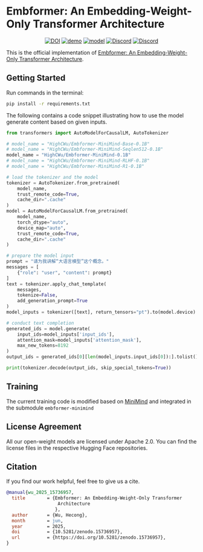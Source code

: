 # Embformer: An Embedding-Weight-Only Transformer Architecture


<p align="center">
  <a href="https://doi.org/10.5281/zenodo.15736957">
    <img src="https://img.shields.io/badge/DOI-10.5281%2Fzenodo.15736957-blue.svg" alt="DOI"></a>
  <a href="https://huggingface.co/spaces/HighCWu/embformer-demo"><img src="https://img.shields.io/badge/HF%20Spaces-🤗-yellow" alt="demo"></a>
  <a href="https://huggingface.co/collections/HighCWu/embformer-minimind-685be74dc761610439241bd5"><img src="https://img.shields.io/badge/Model-🤗-yellow" alt="model"></a>
  <a href="https://discord.gg/zcJszfPrZs"><img src="https://img.shields.io/discord/857781525553741874" alt="Discord"></a>
  <a href="https://qm.qq.com/q/nZjcgtvfry"><img src="https://img.shields.io/badge/QQ-1044867291-0086F9" alt="Discord"></a>
</p>


This is the official implementation of [Embformer: An Embedding-Weight-Only Transformer Architecture](https://doi.org/10.5281/zenodo.15736957).

## Getting Started

Run commands in the terminal:
```sh
pip install -r requirements.txt
```

The following contains a code snippet illustrating how to use the model generate content based on given inputs.

```python
from transformers import AutoModelForCausalLM, AutoTokenizer

# model_name = "HighCWu/Embformer-MiniMind-Base-0.1B"
# model_name = "HighCWu/Embformer-MiniMind-Seqlen512-0.1B"
model_name = "HighCWu/Embformer-MiniMind-0.1B"
# model_name = "HighCWu/Embformer-MiniMind-RLHF-0.1B"
# model_name = "HighCWu/Embformer-MiniMind-R1-0.1B"

# load the tokenizer and the model
tokenizer = AutoTokenizer.from_pretrained(
    model_name,
    trust_remote_code=True,
    cache_dir=".cache"
)
model = AutoModelForCausalLM.from_pretrained(
    model_name,
    torch_dtype="auto",
    device_map="auto",
    trust_remote_code=True,
    cache_dir=".cache"
)

# prepare the model input
prompt = "请为我讲解“大语言模型”这个概念。"
messages = [
    {"role": "user", "content": prompt}
]
text = tokenizer.apply_chat_template(
    messages,
    tokenize=False,
    add_generation_prompt=True
)
model_inputs = tokenizer([text], return_tensors="pt").to(model.device)

# conduct text completion
generated_ids = model.generate(
    input_ids=model_inputs['input_ids'],
    attention_mask=model_inputs['attention_mask'],
    max_new_tokens=8192
)
output_ids = generated_ids[0][len(model_inputs.input_ids[0]):].tolist() 

print(tokenizer.decode(output_ids, skip_special_tokens=True))
```

## Training

The current training code is modified based on [MiniMind](https://github.com/jingyaogong/minimind) and integrated in the submodule `embformer-minimind`

## License Agreement

All our open-weight models are licensed under Apache 2.0. You can find the license files in the respective Hugging Face repositories.

## Citation

If you find our work helpful, feel free to give us a cite.

```bibtex
@manual{wu_2025_15736957,
  title        = {Embformer: An Embedding-Weight-Only Transformer
                   Architecture
                  },
  author       = {Wu, Hecong},
  month        = jun,
  year         = 2025,
  doi          = {10.5281/zenodo.15736957},
  url          = {https://doi.org/10.5281/zenodo.15736957},
}
```